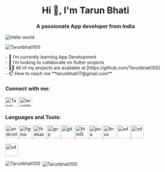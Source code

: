 <!--
**Tarunbhati100/Tarunbhati100** is a ✨ _special_ ✨ repository because its `README.md` (this file) appears on your GitHub profile.


### Blogs posts
<!-- BLOG-POST-LIST:START -->
<!-- BLOG-POST-LIST:END -->

<h1 align="center">Hi 👋, I'm Tarun Bhati</h1>
<h3 align="center">A passionate App developer from India</h3>
<p><img src="https://raw.githubusercontent.com/sagar-viradiya/sagar-viradiya/master/resources/banner.png" alt="Hello world" style="max-width:100%;"></p>
<p align="left"> <img src="https://komarev.com/ghpvc/?username=Tarunbhai100&label=Profile%20views&color=0e75b6&style=flat" alt="Tarunbhati100" /> </p> 


<p>- 🌱 I’m currently learning App Development<br>
- 👯 I’m looking to collaborate on flutter projects<br>
- 👨‍💻 All of my projects are available at [https://github.com/Tarunbhati100]<br>
- 📫 How to reach me **tarunbhati17@gmail.com**</p>

<h3 align="left">Connect with me:</h3>
<p align="left">
<a href="https://www.linkedin.com/in/tarun-bhati-903a13191" target="blank"><img align="center" src="https://cdn.jsdelivr.net/npm/simple-icons@3.0.1/icons/linkedin.svg" alt="Tarun Bhati" height="30" width="40" /></a>
<a href="https://instagram.com/tarunbhati_007" target="blank"><img align="center" src="https://cdn.jsdelivr.net/npm/simple-icons@3.0.1/icons/instagram.svg" alt="tarunbhati_007" height="30" width="40" /></a>
</p>

<h3 align="left">Languages and Tools:</h3>
<p align="left"> <a href="https://developer.android.com" target="_blank"> <img src="https://devicons.github.io/devicon/devicon.git/icons/android/android-original-wordmark.svg" alt="android" width="40" height="40"/> </a><a href="https://www.figma.com/" target="_blank"> <img src="https://www.vectorlogo.zone/logos/figma/figma-icon.svg" alt="figma" width="40" height="40"/> </a> <a href="https://firebase.google.com/" target="_blank"> <img src="https://www.vectorlogo.zone/logos/firebase/firebase-icon.svg" alt="firebase" width="40" height="40"/> </a><a href="https://cloud.google.com" target="_blank"> <img src="https://www.vectorlogo.zone/logos/google_cloud/google_cloud-icon.svg" alt="gcp" width="40" height="40"/> </a><a href="https://git-scm.com/" target="_blank"> <img src="https://www.vectorlogo.zone/logos/git-scm/git-scm-icon.svg" alt="git" width="40" height="40"/> </a> <a href="https://www.w3.org/html/" target="_blank"> <img src="https://devicons.github.io/devicon/devicon.git/icons/html5/html5-original-wordmark.svg" alt="html5" width="40" height="40"/> </a> <a href="https://www.java.com" target="_blank"> <img src="https://devicons.github.io/devicon/devicon.git/icons/java/java-original-wordmark.svg" alt="java" width="40" height="40"/> </a> <a href="https://www.linux.org/" target="_blank"> <img src="https://devicons.github.io/devicon/devicon.git/icons/linux/linux-original.svg" alt="linux" width="40" height="40"/></a> <a href="https://www.adobe.com/products/xd.html" target="_blank"> <img src="https://cdn.worldvectorlogo.com/logos/adobe-xd.svg" alt="xd" width="40" height="40"/> </a>
<img src="https://devicons.github.io/devicon/devicon.git/icons/python/python-original.svg" alt="xd" width="40" height="40"/> </p>
<img src="https://cdn.jsdelivr.net/gh/devicons/devicon@master/devicon.min.css" alt="xd" width="40" height="40"/> </p>
<p><img align="left" src="https://github-readme-stats.vercel.app/api/top-langs?username=Tarunbhati100&show_icons=true&locale=en&layout=compact" alt="Tarunbhati100" /></p>

<p>&nbsp;<img align="center" src="https://github-readme-stats.vercel.app/api?username=Tarunbhati100&show_icons=true&locale=en" alt="Tarunbhati100" /></p>
